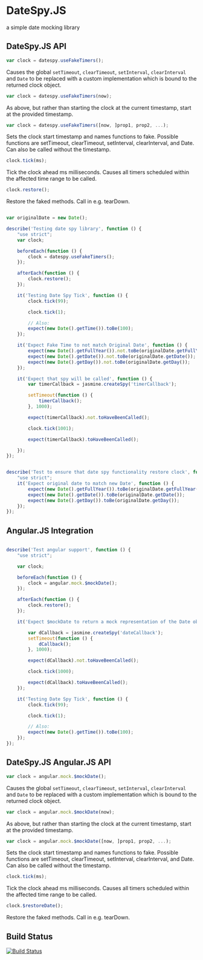 DateSpy.JS
=======

a simple date mocking library

DateSpy.JS API
---------------

```javascript
var clock = datespy.useFakeTimers();
```
Causes the global `setTimeout`, `clearTimeout`, `setInterval`, `clearInterval` and `Date` to be replaced with a custom implementation which is bound to the returned clock object.

```javascript
var clock = datespy.useFakeTimers(now);
```

As above, but rather than starting the clock at the current timestamp, start at the provided timestamp.

```javascript
var clock = datespy.useFakeTimers([now, ]prop1, prop2, ...);
```

Sets the clock start timestamp and names functions to fake. Possible functions are setTimeout, clearTimeout, setInterval, clearInterval, and Date. Can also be called without the timestamp.

```javascript
clock.tick(ms);
```
Tick the clock ahead ms milliseconds. Causes all timers scheduled within the affected time range to be called.

```javascript
clock.restore();
```
Restore the faked methods. Call in e.g. tearDown.


```javascript

var originalDate = new Date();

describe('Testing date spy library', function () {
    "use strict";
    var clock;

    beforeEach(function () {
        clock = datespy.useFakeTimers();
    });

    afterEach(function () {
        clock.restore();
    });

    it('Testing Date Spy Tick', function () {
        clock.tick(99);

        clock.tick(1);

        // Also:
        expect(new Date().getTime()).toBe(100);
    });

    it('Expect Fake Time to not match Original Date', function () {
        expect(new Date().getFullYear()).not.toBe(originalDate.getFullYear());
        expect(new Date().getDate()).not.toBe(originalDate.getDate());
        expect(new Date().getDay()).not.toBe(originalDate.getDay());
    });

    it('Expect that spy will be called', function () {
        var timerCallback = jasmine.createSpy('timerCallback');

        setTimeout(function () {
            timerCallback();
        }, 1000);

        expect(timerCallback).not.toHaveBeenCalled();

        clock.tick(1001);

        expect(timerCallback).toHaveBeenCalled();

    });
});


describe('Test to ensure that date spy functionality restore clock', function () {
    "use strict";
    it('Expect original date to match new Date', function () {
        expect(new Date().getFullYear()).toBe(originalDate.getFullYear());
        expect(new Date().getDate()).toBe(originalDate.getDate());
        expect(new Date().getDay()).toBe(originalDate.getDay());
    });
});
```

Angular.JS Integration
----------------------

```javascript

describe('Test angular support', function () {
    "use strict";

    var clock;

    beforeEach(function () {
        clock = angular.mock.$mockDate();
    });

    afterEach(function () {
        clock.restore();
    });

    it('Expect $mockDate to return a mock representation of the Date object', function () {

        var dCallback = jasmine.createSpy('dateCallback');
        setTimeout(function () {
            dCallback();
        }, 1000);

        expect(dCallback).not.toHaveBeenCalled();

        clock.tick(1000);

        expect(dCallback).toHaveBeenCalled();
    });

    it('Testing Date Spy Tick', function () {
        clock.tick(99);

        clock.tick(1);

        // Also:
        expect(new Date().getTime()).toBe(100);
    });
});
```

DateSpy.JS Angular.JS API
---------------

```javascript
var clock = angular.mock.$mockDate();
```
Causes the global `setTimeout`, `clearTimeout`, `setInterval`, `clearInterval` and `Date` to be replaced with a custom implementation which is bound to the returned clock object.

```javascript
var clock = angular.mock.$mockDate(now);
```

As above, but rather than starting the clock at the current timestamp, start at the provided timestamp.

```javascript
var clock = angular.mock.$mockDate([now, ]prop1, prop2, ...);
```

Sets the clock start timestamp and names functions to fake. Possible functions are setTimeout, clearTimeout, setInterval, clearInterval, and Date. Can also be called without the timestamp.

```javascript
clock.tick(ms);
```
Tick the clock ahead ms milliseconds. Causes all timers scheduled within the affected time range to be called.

```javascript
clock.$restoreDate();
```
Restore the faked methods. Call in e.g. tearDown.


Build Status
------------
[![Build Status](https://travis-ci.org/ferronrsmith/datespy.png?branch=master)](https://travis-ci.org/ferronrsmith/datespy)